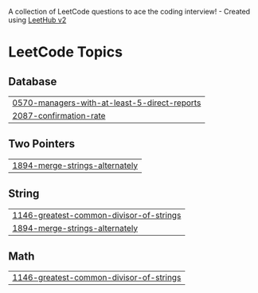 A collection of LeetCode questions to ace the coding interview! - Created using [LeetHub v2](https://github.com/arunbhardwaj/LeetHub-2.0)
<!---LeetCode Topics Start-->
# LeetCode Topics
## Database
|  |
| ------- |
| [0570-managers-with-at-least-5-direct-reports](https://github.com/HwangJerry/problem-solving/tree/master/0570-managers-with-at-least-5-direct-reports) |
| [2087-confirmation-rate](https://github.com/HwangJerry/problem-solving/tree/master/2087-confirmation-rate) |
## Two Pointers
|  |
| ------- |
| [1894-merge-strings-alternately](https://github.com/HwangJerry/problem-solving/tree/master/1894-merge-strings-alternately) |
## String
|  |
| ------- |
| [1146-greatest-common-divisor-of-strings](https://github.com/HwangJerry/problem-solving/tree/master/1146-greatest-common-divisor-of-strings) |
| [1894-merge-strings-alternately](https://github.com/HwangJerry/problem-solving/tree/master/1894-merge-strings-alternately) |
## Math
|  |
| ------- |
| [1146-greatest-common-divisor-of-strings](https://github.com/HwangJerry/problem-solving/tree/master/1146-greatest-common-divisor-of-strings) |
<!---LeetCode Topics End-->
